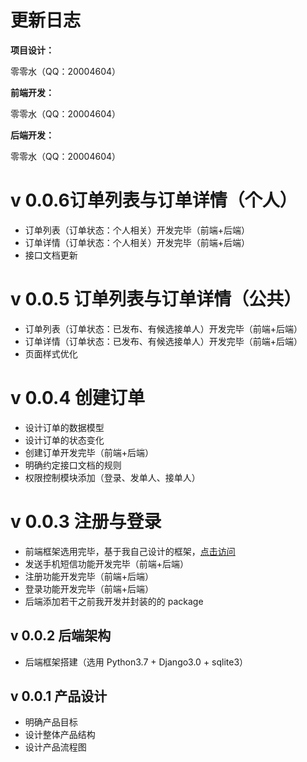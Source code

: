 # 更新日志

<b>项目设计：</b>

零零水（QQ：20004604）

<b>前端开发：</b>

零零水（QQ：20004604）

<b>后端开发：</b>

零零水（QQ：20004604）

# v 0.0.6订单列表与订单详情（个人）

* 订单列表（订单状态：个人相关）开发完毕（前端+后端）
* 订单详情（订单状态：个人相关）开发完毕（前端+后端）
* 接口文档更新

# v 0.0.5 订单列表与订单详情（公共）

* 订单列表（订单状态：已发布、有候选接单人）开发完毕（前端+后端）
* 订单详情（订单状态：已发布、有候选接单人）开发完毕（前端+后端）
* 页面样式优化

# v 0.0.4 创建订单

* 设计订单的数据模型
* 设计订单的状态变化
* 创建订单开发完毕（前端+后端）
* 明确约定接口文档的规则
* 权限控制模块添加（登录、发单人、接单人）

# v 0.0.3 注册与登录

* 前端框架选用完毕，基于我自己设计的框架，<a href='https://github.com/qq20004604/react-with-webpack'>点击访问</a>
* 发送手机短信功能开发完毕（前端+后端）
* 注册功能开发完毕（前端+后端）
* 登录功能开发完毕（前端+后端）
* 后端添加若干之前我开发并封装的的 package

## v 0.0.2 后端架构

* 后端框架搭建（选用 Python3.7 + Django3.0 + sqlite3）

## v 0.0.1 产品设计

* 明确产品目标
* 设计整体产品结构
* 设计产品流程图
